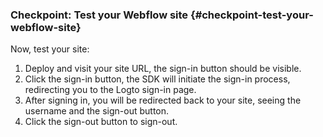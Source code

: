 ### Checkpoint: Test your Webflow site {#checkpoint-test-your-webflow-site}

Now, test your site:

1. Deploy and visit your site URL, the sign-in button should be visible.
2. Click the sign-in button, the SDK will initiate the sign-in process, redirecting you to the Logto sign-in page.
3. After signing in, you will be redirected back to your site, seeing the username and the sign-out button.
4. Click the sign-out button to sign-out.
